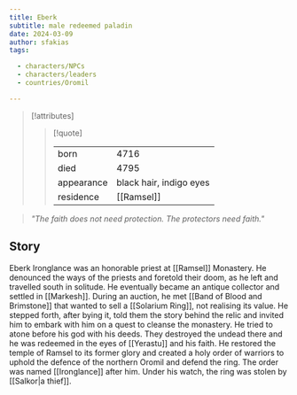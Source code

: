 ```yaml
---
title: Eberk
subtitle: male redeemed paladin
date: 2024-03-09
author: sfakias
tags:

  - characters/NPCs
  - characters/leaders
  - countries/Oromil

---
```

> [!attributes]
> 
> > [!quote]
> >
> > | | |
> > | --- | --- |
> > | born | 4716 |
> > | died | 4795 |
> > | appearance | black hair, indigo eyes |
> > | residence | [[Ramsel]] |

> _"The faith does not need protection. The protectors need faith."_

## Story

Eberk Ironglance was an honorable priest at [[Ramsel]] Monastery. He denounced the ways of the priests and foretold their doom, as he left and travelled south in solitude. He eventually became an antique collector and settled in [[Markesh]]. During an auction, he met [[Band of Blood and Brimstone]] that wanted to sell a [[Solarium Ring]], not realising its value. He stepped forth, after bying it, told them the story behind the relic and invited him to embark with him on a quest to cleanse the monastery. He tried to atone before his god with his deeds. They destroyed the undead there and he was redeemed in the eyes of [[Yerastu]] and his faith. He restored the temple of Ramsel to its former glory and created a holy order of warriors to uphold the defence of the northern Oromil and defend the ring. The order was named [[Ironglance]] after him. Under his watch, the ring was stolen by [[Salkor|a thief]].